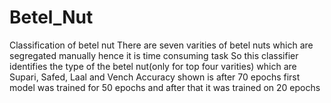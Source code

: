 # Betel_Nut
Classification of betel nut
There are seven varities of betel nuts which are segregated manually hence it is time consuming task 
So this classifier identifies the type of the betel nut(only for top four varities) which are \
Supari, Safed, Laal and Vench 
Accuracy shown is after 70 epochs first model was trained for 50 epochs and after that it was trained on 20 epochs
